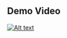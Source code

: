 ## Demo Video


[![Alt text](https://img.youtube.com/vi/_8HpR52Gnkk/0.jpg)](https://www.youtube.com/watch?v=_8HpR52Gnkk)
